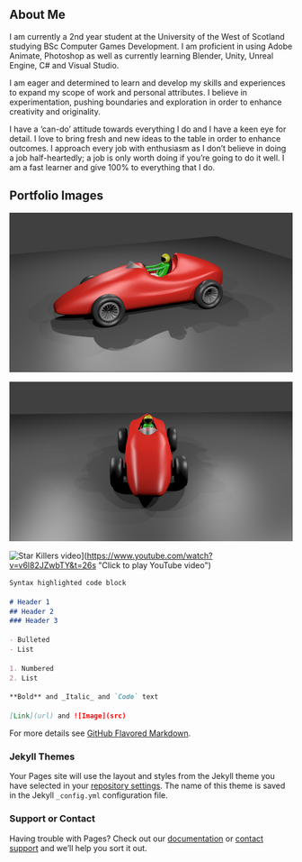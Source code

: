## About Me

I am currently a 2nd year student at the University of the West of Scotland studying BSc Computer Games Development. I am proficient in using Adobe Animate, Photoshop as well as currently learning Blender, Unity, Unreal Engine, C# and Visual Studio. 

I am eager and determined to learn and develop my skills and experiences to expand my scope of work and personal attributes. I believe in experimentation, pushing boundaries and exploration in order to enhance creativity and originality.

I have a ‘can-do’ attitude towards everything I do and I have a keen eye for detail. I love to bring fresh and new ideas to the table in order to enhance outcomes. I approach every job with enthusiasm as I don’t believe in doing a job half-heartedly; a job is only worth doing if you’re going to do it well. I am a fast learner and give 100% to everything that I do.


## Portfolio Images

![image of a car](https://raw.githubusercontent.com/RyanM83/RyanM83.github.io/master/3D_Car_Side_View.png "3D car I created using Blender - Side view")

![image of a car](https://raw.githubusercontent.com/RyanM83/RyanM83.github.io/master/3D_Car_Front_View.png "3D car I created using Blender - Front view")

![Star Killers video](https://img.youtube.com/vi/v6l82JZwbTY&t=26s/0.jpg)](https://www.youtube.com/watch?v=v6l82JZwbTY&t=26s "Click to play YouTube video")

```markdown
Syntax highlighted code block

# Header 1
## Header 2
### Header 3

- Bulleted
- List

1. Numbered
2. List

**Bold** and _Italic_ and `Code` text

[Link](url) and ![Image](src)
```

For more details see [GitHub Flavored Markdown](https://guides.github.com/features/mastering-markdown/).

### Jekyll Themes

Your Pages site will use the layout and styles from the Jekyll theme you have selected in your [repository settings](https://github.com/RyanM83/RyanM83.github.io/settings). The name of this theme is saved in the Jekyll `_config.yml` configuration file.

### Support or Contact

Having trouble with Pages? Check out our [documentation](https://help.github.com/categories/github-pages-basics/) or [contact support](https://github.com/contact) and we’ll help you sort it out.
